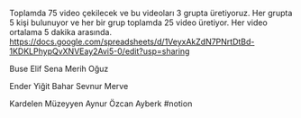 Toplamda 75 video çekilecek ve bu videoları 3 grupta üretiyoruz. Her grupta 5 kişi bulunuyor ve her bir grup toplamda 25 video üretiyor. Her video ortalama 5 dakika arasında.
https://docs.google.com/spreadsheets/d/1VeyxAkZdN7PNrtDtBd-1KDKLPhypQvXNVEay2Avi5-0/edit?usp=sharing
  
Buse
Elif
Sena
Merih
Oğuz
  
Ender
Yiğit
Bahar
Sevnur
Merve
  
Kardelen
Müzeyyen
Aynur
Özcan
Ayberk
#notion